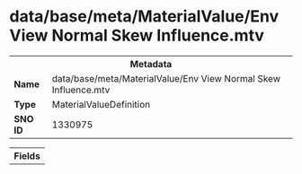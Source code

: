 <h1>data/base/meta/MaterialValue/Env View Normal Skew Influence.mtv</h1><table><tr><th colspan="100%">Metadata</th></tr><tr><td><b>Name</b></td><td>data/base/meta/MaterialValue/Env View Normal Skew Influence.mtv</td></tr><tr><td><b>Type</b></td><td>MaterialValueDefinition</td></tr><tr><td><b>SNO ID</b></td><td>1330975</td></tr></table>

<table><tr><th colspan="100%">Fields</th></tr></table>

